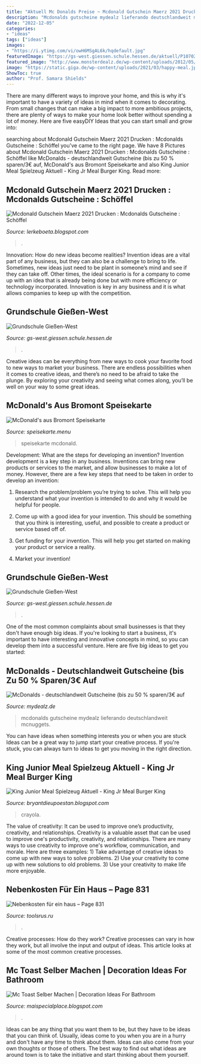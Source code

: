 ```yaml
---
title: "Aktuell Mc Donalds Preise ~ Mcdonald Gutschein Maerz 2021 Drucken : Mcdonalds Gutscheine : Schöffel"
description: "Mcdonalds gutscheine mydealz lieferando deutschlandweit mcnuggets"
date: "2022-12-05"
categories:
- "ideas"
tags: ["ideas"]
images:
- "https://i.ytimg.com/vi/owH6MSgAL6k/hqdefault.jpg"
featuredImage: "https://gs-west.giessen.schule.hessen.de/aktuell/P1070286.JPG"
featured_image: "http://www.monsterdealz.de/wp-content/uploads/2012/05/mcdeal.png"
image: "https://static.giga.de/wp-content/uploads/2021/03/happy-meal.jpg"
ShowToc: true
author: "Prof. Samara Shields"
---
```



There are many different ways to improve your home, and this is why it's important to have a variety of ideas in mind when it comes to decorating. From small changes that can make a big impact to more ambitious projects, there are plenty of ways to make your home look better without spending a lot of money. Here are five easyDIY Ideas that you can start small and grow into: 

	

		
searching about Mcdonald Gutschein Maerz 2021 Drucken : Mcdonalds Gutscheine : Schöffel you've came to the right page. We have 8 Pictures about Mcdonald Gutschein Maerz 2021 Drucken : Mcdonalds Gutscheine : Schöffel like McDonalds - deutschlandweit Gutscheine (bis zu 50 % sparen/3€ auf, McDonald&#039;s aus Bromont Speisekarte and also King Junior Meal Spielzeug Aktuell - King Jr Meal Burger King. Read more:
		
    
## Mcdonald Gutschein Maerz 2021 Drucken : Mcdonalds Gutscheine : Schöffel

<img loading=lazy src="https://static.giga.de/wp-content/uploads/2021/03/happy-meal.jpg" onerror="this.onerror=null;this.src='https://tse2.mm.bing.net/th?id=OIP.YV7ypmHgxDB1ZYOeDlFc2QHaEK&amp;pid=15.1';" alt="Mcdonald Gutschein Maerz 2021 Drucken : Mcdonalds Gutscheine : Schöffel">

_Source: lerkeboeta.blogspot.com_

>. 

	

Innovation: How do new ideas become realities?
Invention ideas are a vital part of any business, but they can also be a challenge to bring to life. Sometimes, new ideas just need to be plant in someone’s mind and see if they can take off. Other times, the ideal scenario is for a company to come up with an idea that is already being done but with more efficiency or technology incorporated. Innovation is key in any business and it is what allows companies to keep up with the competition.

    
## Grundschule Gießen-West

<img loading=lazy src="https://gs-west.giessen.schule.hessen.de/aktuell/P1070286.JPG" onerror="this.onerror=null;this.src='https://tse2.mm.bing.net/th?id=OIP.Xx-bQ6trUi2tq0KLBAEZ9AHaJ4&amp;pid=15.1';" alt="Grundschule Gießen-West">

_Source: gs-west.giessen.schule.hessen.de_

>. 

	

Creative ideas can be everything from new ways to cook your favorite food to new ways to market your business. There are endless possibilities when it comes to creative ideas, and there’s no need to be afraid to take the plunge. By exploring your creativity and seeing what comes along, you’ll be well on your way to some great ideas.

    
## McDonald&#039;s Aus Bromont Speisekarte

<img loading=lazy src="https://speisekarte.menu/storage/media/company_images/1199392/ydmReUHRah.jpg" onerror="this.onerror=null;this.src='https://tse1.mm.bing.net/th?id=OIP.tZpNpT_HvkJ8dCwkUWrKTwHaEv&amp;pid=15.1';" alt="McDonald&#039;s aus Bromont Speisekarte">

_Source: speisekarte.menu_

>speisekarte mcdonald. 

	

Development: What are the steps for developing an invention?
Invention development is a key step in any business. Inventions can bring new products or services to the market, and allow businesses to make a lot of money. However, there are a few key steps that need to be taken in order to develop an invention:
1. Research the problem/problem you’re trying to solve. This will help you understand what your invention is intended to do and why it would be helpful for people.

2. Come up with a good idea for your invention. This should be something that you think is interesting, useful, and possible to create a product or service based off of.

3. Get funding for your invention. This will help you get started on making your product or service a reality.

4. Market your invention!

    
## Grundschule Gießen-West

<img loading=lazy src="https://gs-west.giessen.schule.hessen.de/aktuell/West15_hks.jpg_22.06.jpg" onerror="this.onerror=null;this.src='https://tse3.mm.bing.net/th?id=OIP.SixLSvUvoWee4ctTZqNZqgHaFA&amp;pid=15.1';" alt="Grundschule Gießen-West">

_Source: gs-west.giessen.schule.hessen.de_

>. 

	

One of the most common complaints about small businesses is that they don't have enough big ideas. If you're looking to start a business, it's important to have interesting and innovative concepts in mind, so you can develop them into a successful venture. Here are five big ideas to get you started: 

    
## McDonalds - Deutschlandweit Gutscheine (bis Zu 50 % Sparen/3€ Auf

<img loading=lazy src="https://static.mydealz.de/live/threads/thread_full_screen/default/1638272_1.jpg" onerror="this.onerror=null;this.src='https://tse1.mm.bing.net/th?id=OIP.3yX06Ym3eNPnR_EYLum9hwHaJ3&amp;pid=15.1';" alt="McDonalds - deutschlandweit Gutscheine (bis zu 50 % sparen/3€ auf">

_Source: mydealz.de_

>mcdonalds gutscheine mydealz lieferando deutschlandweit mcnuggets. 

	

You can have ideas when something interests you or when you are stuck
Ideas can be a great way to jump start your creative process. If you're stuck, you can always turn to ideas to get you moving in the right direction.

    
## King Junior Meal Spielzeug Aktuell - King Jr Meal Burger King

<img loading=lazy src="https://i.ytimg.com/vi/owH6MSgAL6k/hqdefault.jpg" onerror="this.onerror=null;this.src='https://tse2.mm.bing.net/th?id=OIP.y1NZtmlS2rH18yUG2OmrvgHaFj&amp;pid=15.1';" alt="King Junior Meal Spielzeug Aktuell - King Jr Meal Burger King">

_Source: bryantdieupoestan.blogspot.com_

>crayola. 

	

The value of creativity: It can be used to improve one’s productivity, creativity, and relationships.
Creativity is a valuable asset that can be used to improve one's productivity, creativity, and relationships. There are many ways to use creativity to improve one's workflow, communication, and morale. Here are three examples: 1) Take advantage of creative ideas to come up with new ways to solve problems. 2) Use your creativity to come up with new solutions to old problems. 3) Use your creativity to make life more enjoyable.

    
## Nebenkosten Für Ein Haus – Page 831

<img loading=lazy src="http://www.monsterdealz.de/wp-content/uploads/2012/05/mcdeal.png" onerror="this.onerror=null;this.src='https://tse3.mm.bing.net/th?id=OIP._LPYt6AAMKhmSG3a2LoERgAAAA&amp;pid=15.1';" alt="Nebenkosten für ein haus – Page 831">

_Source: toolsrus.ru_

>. 

	

Creative processes: How do they work?
Creative processes can vary in how they work, but all involve the input and output of ideas. This article looks at some of the most common creative processes.

    
## Mc Toast Selber Machen | Decoration Ideas For Bathroom

<img loading=lazy src="https://i.ytimg.com/vi/L0HrSZ11ldo/maxresdefault.jpg" onerror="this.onerror=null;this.src='https://tse4.mm.bing.net/th?id=OIP.0vMPu6POmxNfFylgLb3lLQHaEK&amp;pid=15.1';" alt="Mc Toast Selber Machen | Decoration Ideas For Bathroom">

_Source: maispecialplace.blogspot.com_

>. 

	

Ideas can be any thing that you want them to be, but they have to be ideas that you can think of. Usually, ideas come to you when you are in a hurry and don't have any time to think about them. Ideas can also come from your own thoughts or those of others. The best way to find out what ideas are around town is to take the initiative and start thinking about them yourself.

